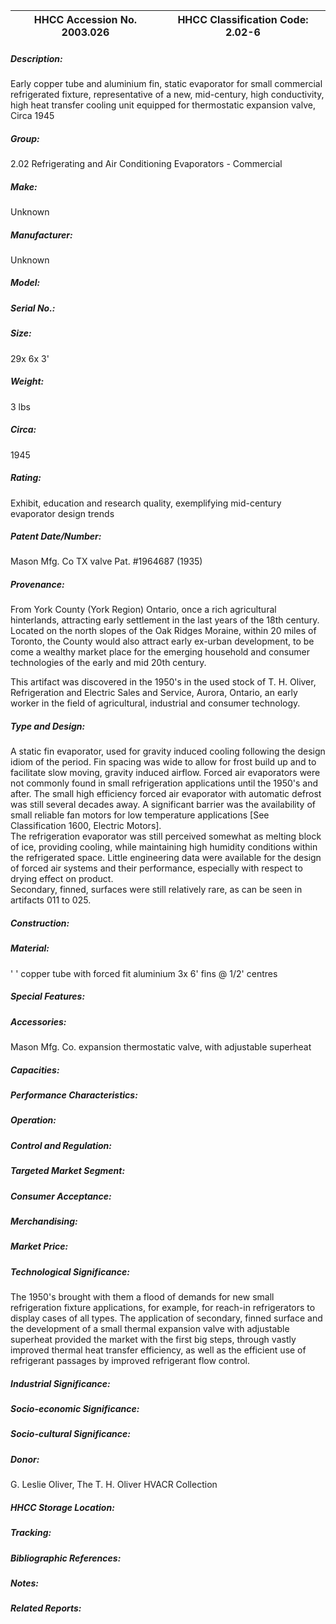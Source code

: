 | **HHCC Accession No. 2003.026** |**HHCC Classification Code:  2.02-6**|
| ----------- | ----------- |
##### Description:
Early copper tube and aluminium fin, static evaporator for small commercial refrigerated fixture, representative of a new, mid-century, high conductivity, high heat transfer cooling unit equipped for thermostatic expansion valve, Circa 1945
##### Group:
2.02 Refrigerating and Air Conditioning Evaporators - Commercial

##### Make:
Unknown

##### Manufacturer:
Unknown

##### Model:


##### Serial No.:


##### Size:
29x 6x 3'

##### Weight:
3 lbs

##### Circa:
1945

##### Rating:
Exhibit, education and research quality, exemplifying mid-century evaporator design trends

##### Patent Date/Number:
Mason Mfg. Co TX valve Pat. #1964687 (1935)

##### Provenance:
From York County (York Region) Ontario, once a rich agricultural hinterlands, attracting early settlement in the last years of the 18th century. Located on the north slopes of the Oak Ridges Moraine, within 20 miles of Toronto, the County would also attract early ex-urban development, to be come a wealthy market place for the emerging household and consumer technologies of the early and mid 20th century. 

This artifact was discovered in the 1950's in the used stock of T. H. Oliver, Refrigeration and Electric Sales and Service, Aurora, Ontario, an early worker in the field of agricultural, industrial and consumer technology.

##### Type and Design:
A static fin evaporator, used for gravity induced cooling following the design idiom of the period. Fin spacing was wide to allow for frost build up and to facilitate slow moving, gravity induced airflow.
Forced air evaporators were not commonly found in small refrigeration applications until the 1950's and after. The small high efficiency forced air evaporator with automatic defrost was still several decades away. 
A significant barrier was the availability of small reliable fan motors for low temperature applications [See Classification 1600, Electric Motors].  
The refrigeration evaporator was still perceived somewhat as melting block of ice, providing cooling, while maintaining high humidity conditions within the refrigerated space. Little engineering data were available for the design of forced air systems and their performance, especially with respect to drying effect on product.  
Secondary, finned, surfaces were still relatively rare, as can be seen in artifacts 011 to 025.

##### Construction:


##### Material:
' ' copper tube with forced fit aluminium 3x 6' fins  @ 1/2' centres

##### Special Features:


##### Accessories:
Mason Mfg. Co.  expansion thermostatic valve, with adjustable superheat

##### Capacities:


##### Performance Characteristics:


##### Operation:


##### Control and Regulation:


##### Targeted Market Segment:


##### Consumer Acceptance:


##### Merchandising:


##### Market Price:


##### Technological Significance:
The 1950's brought with them a flood of demands for new small refrigeration fixture applications, for example, for reach-in refrigerators to display cases of all types. The application of secondary, finned surface and the development of a small thermal expansion valve with adjustable superheat provided the market with the first big steps, through vastly improved thermal heat transfer efficiency, as well as the efficient use of refrigerant  passages by improved refrigerant flow control.

##### Industrial Significance:


##### Socio-economic Significance:


##### Socio-cultural Significance:


##### Donor:
G. Leslie Oliver, The T. H. Oliver HVACR Collection

##### HHCC Storage Location:


##### Tracking:


##### Bibliographic References:


##### Notes:


##### Related Reports:

